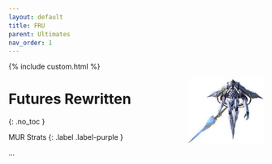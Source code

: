 ```yaml
---
layout: default
title: FRU
parent: Ultimates
nav_order: 1
---
```


{% include custom.html %}

<img src="./assets/images/eden.jpg" alt="Bahamut" width="150" style="float: right">

# Futures Rewritten
{: .no_toc }

MUR Strats 
{: .label .label-purple }

...
